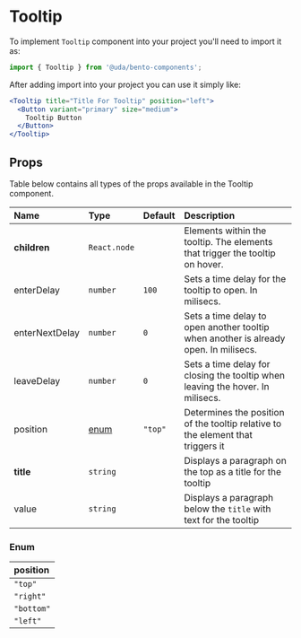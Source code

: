 # Tooltip

To implement `Tooltip` component into your project you'll need to import it as:

```jsx
import { Tooltip } from '@uda/bento-components';
```

After adding import into your project you can use it simply like:

```jsx
<Tooltip title="Title For Tooltip" position="left">
  <Button variant="primary" size="medium">
    Tooltip Button
  </Button>
</Tooltip>
```

## Props

Table below contains all types of the props available in the Tooltip component.

| Name           | Type          | Default | Description                                                                          |
| :------------- | :------------ | :------ | :----------------------------------------------------------------------------------- |
| **children**   | `React.node`  |         | Elements within the tooltip. The elements that trigger the tooltip on hover.         |
| enterDelay     | `number`      | `100`   | Sets a time delay for the tooltip to open. In milisecs.                              |
| enterNextDelay | `number`      | `0`     | Sets a time delay to open another tooltip when another is already open. In milisecs. |
| leaveDelay     | `number`      | `0`     | Sets a time delay for closing the tooltip when leaving the hover. In milisecs.       |
| position       | [enum](#enum) | `"top"` | Determines the position of the tooltip relative to the element that triggers it      |
| **title**      | `string`      |         | Displays a paragraph on the top as a title for the tooltip                           |
| value          | `string`      |         | Displays a paragraph below the `title` with text for the tooltip                     |

### Enum

| position   |
| :--------- |
| `"top"`    |
| `"right"`  |
| `"bottom"` |
| `"left"`   |
